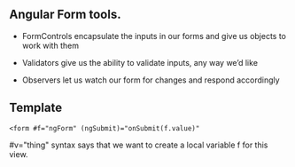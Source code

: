 ## Angular Form tools.
- FormControls encapsulate the inputs in our forms and give us objects to work with them

- Validators give us the ability to validate inputs, any way we’d like

- Observers let us watch our form for changes and respond accordingly




## Template
```
<form #f="ngForm" (ngSubmit)="onSubmit(f.value)"
```
#v="thing" syntax says that we want to create a local variable f for this view.


